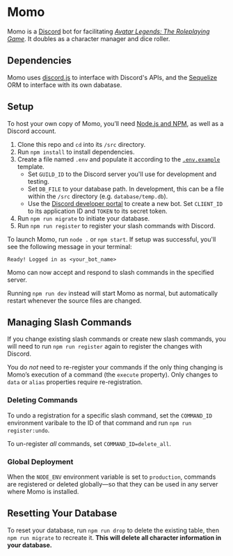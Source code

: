 # Momo

Momo is a [Discord](https://discord.com/) bot for facilitating [_Avatar Legends: The Roleplaying Game_](https://magpiegames.com/pages/avatarrpg). It doubles as a character manager and dice roller.

## Dependencies

Momo uses [discord.js](https://discord.js.org/) to interface with Discord's APIs, and the [Sequelize](https://sequelize.org/) ORM to interface with its own dabatase.

## Setup

To host your own copy of Momo, you’ll need [Node.js and NPM](https://docs.npmjs.com/downloading-and-installing-node-js-and-npm), as well as a Discord account.

1. Clone this repo and `cd` into its `/src` directory.
2. Run `npm install` to install dependencies.
3. Create a file named `.env` and populate it according to the [`.env.example`](./.env.example) template.
   - Set `GUILD_ID` to the Discord server you'll use for development and testing.
   - Set `DB_FILE` to your database path. In development, this can be a file within the `/src` directory (e.g. `database/temp.db`).
   - Use the [Discord developer portal](https://discord.com/developers/applications) to create a new bot. Set `CLIENT_ID` to its application ID and `TOKEN` to its secret token.
4. Run `npm run migrate` to initiate your database.
5. Run `npm run register` to register your slash commands with Discord.

To launch Momo, run `node .` or `npm start`. If setup was successful, you'll see the following message in your terminal:

```
Ready! Logged in as <your_bot_name>
```

Momo can now accept and respond to slash commands in the specified server.

Running `npm run dev` instead will start Momo as normal, but automatically restart whenever the source files are changed.

## Managing Slash Commands

If you change existing slash commands or create new slash commands, you will need to run `npm run register` again to register the changes with Discord.

You do _not_ need to re-register your commands if the only thing changing is Momo’s execution of a command (the `execute` property). Only changes to `data` or `alias` properties require re-registration.

### Deleting Commands

To undo a registration for a specific slash command, set the `COMMAND_ID` environment varibale to the ID of that command and run `npm run register:undo`.

To un-register _all_ commands, set `COMMAND_ID=delete_all`.

### Global Deployment

When the `NODE_ENV` environment variable is set to `production`, commands are registered or deleted globally—so that they can be used in any server where Momo is installed.

## Resetting Your Database

To reset your database, run `npm run drop` to delete the existing table, then `npm run migrate` to recreate it. **This will delete all character information in your database.**
